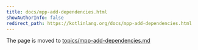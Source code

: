 ```yaml
---
title: docs/mpp-add-dependencies.html
showAuthorInfo: false
redirect_path: https://kotlinlang.org/docs/mpp-add-dependencies.html
---
```


The page is moved to [topics/mpp-add-dependencies.md](docs/topics/mpp-add-dependencies.md)
